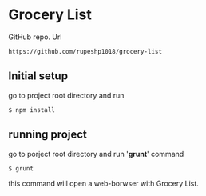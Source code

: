 # Grocery List
GitHub repo. Url

```
https://github.com/rupeshp1018/grocery-list
```

## Initial setup 
go to project root directory and run
```
$ npm install
```

## running project

go to porject root directory and run '**grunt**' command

```
$ grunt
```

this command will open a web-borwser with Grocery List.